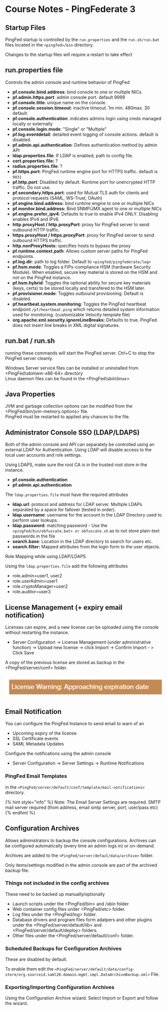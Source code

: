 # Course Notes - PingFederate 3

## Startup Files

PingFed startup is controlled by the `run.properties` and the `run.sh/run.bat` files located in the `<pingfed>/bin` directory.

Changes to the startup files will require a restart to take effect

## run.properties file

Controls the admin console and runtime behavior of PingFed

* **pf.console.bind.address**: bind console to one or multiple NICs
* **pf.admin.https.port**: admin console port. default 9999
* **pf.console.title**: unique name on the console. 
* **pf.console.session.timeout**: inactive timeout. 1m min. 480max. 30 default.
* **pf.console.authentication**: indicates admins login using creds managed locally or externally
* **pf.console.login.mode**: "Single" or "Multiple"
* **pf.log.eventdetail**: detailed event logging of console actions. default is disabled.
* **pf.admin.api.authentication**:  Defines authentication method by admin API
* **ldap.properties.file**: If LDAP is enabled, path to config file.
* **cert.properties.file:** ?
* **radius.properties.file**: ? 
* **pf.https.port**: PingFed runtime engine port for HTTPS traffic. default is `9031`
* **pf.http.port**: Disabled by default. Runtime port for unencrypted HTTP traffic. Do not use.
* **pf.secondary.https.port**: used for Mutual TLS auth for clients and protocol requests \(SAML, WS-Trust, OAuth\)
* **pf.engine.bind.address:** bind runtime engine to one or multiple NICs
* **pf.monitor.bind.address:** Bind SNMP/JMX agent to one or multiple NICs
* **pf.engine.prefer\_ipv4**: Defaults to true to enable IPv4 ONLY. Disabling enables IPv4 and IPv6.
* **http.proxyHost / http.proxyPort**: proxy for PingFed server to send outbound HTTP traffic.
* **https.proxyHost / https.proxyPort**: proxy for PingFed server to send outbound HTTPS traffic.
* **http.nonProxyHosts:** specifies hosts to bypass the proxy 
* **pf.runtime.context.path**: Allows custom server paths for PingFed endpoints.
* **pf.log.dir**: path to log folder. Default to `<pingfed/pingfederate/log>`
* **pf.hsm.mode**: Toggles a FIPs-compliance HSM \(hardware Security Module\). When enabled, secure key material is stored on the HSM and not on the PingFed instance.
* **pf.hsm.hybrid**: Toggles the optional ability for secure key materials \(keys, certs\) to be stored locally and transfered to the HSM later.
* **pf.provisioner.mode**: Toggles outbound provisioning. Default is disabled.
* **pf.heartbeat.system.monitoring**: Toggles the PingFed heartbeat endpoint `/pf/heartbeat.ping` which returns detailed system information used for monitoring. \(customizable Velocity template file\)
* **org.apache.xml.security.ignoreLineBreaks:** Defaults to true. PingFed does not insert line breaks in XML digital signatures.

## run.bat / run.sh

running these commands will start the PingFed server. Ctrl+C to stop the PingFed server cleanly.

Windows Server service files can be installed or uninstalled from &lt;PingFed\sbin\win-x86-64&gt; directory  
Linux daemon files can be found in the &lt;PingFed\sbin\linux&gt;

## Java Properties

JVM and garbage collection options can be modified from the &lt;PingFed/bin/jvm-memory.options&gt; file.  
PingFed must be restarted to applied any chances to the file.

## Administrator Console SSO \(LDAP/LDAPS\)

Both of the admin console and API can separately be controlled using an external LDAP for Authentication. Using LDAP will disable access to the local user accounts and role settings.

Using LDAPS, make sure the root CA is in the trusted root store in the instance.

* **pf.console.authentication**
* **pf.admin.api.authentication**

The `ldap.properties.file` must have the required attributes

* **ldap.url**: protocol and address for LDAP server. Multiple LDAPs separated by a space for fallover \(tested in order\).
* **ldap.username**: username for the account in the LDAP Directory used to perform user lookups.
* **ldap.password:** matching password - Use the `<pingfed/bin/obfuscate.bat> or obfuscate.sh` as to not store plain-text passwords in the file
* **search.base**: Location in the LDAP directory to search for users etc.
* **search.filter:** Mapped attributes from the login form to the user objects.

Role Mapping while using LDAP/LDAPS

Using the `ldap.properties.file` add the following attributes

* role.admin=user1, user2
* role.userAdmin=user1
* role.cryptoManager=user2
* role.auditor=user3

## License Management \(+ expiry email notification\)

Licenses can expire, and a new license can be uploaded using the console without restarting the instance.

* Server Configuration -&gt; License Management \(under administrative function\) -&gt; Upload new license -&gt; click Import -&gt; Confirm Import - &gt; Click Save

A copy of the previous license are stored as backup in the &lt;PingFed/server/conf&gt; folder. 

![](../../../.gitbook/assets/image%20%281%29.png)

## Email Notification

You can configure the PingFed Instance to send email to warn of an 

* Upcoming expiry of the license
* SSL Certificate events
* SAML Metadata Updates

Configure the notifications using the admin console

* Server Configuration -&gt; Server Settings -&gt; Runtime Notifications

### PingFed Email Templates

in the `<PingFed/server/default/conf/template/mail-notifications>` directory.

{% hint style="info" %}
Note: The Email Server Settings are required. SMTP mail server required \(from address, email smtp server, port, user/pass etc\)
{% endhint %}

## Configuration Archives

Allows administrators to backup the console configurations. Archives can be configured automatically \(every time an admin logs in\) or on-demand.

Archives are added to the `<PingFed/server/defaul/data/archive>` folder.

Only items/settings modified in the admin console are part of the archived backup file.

### Things not included in the config archives

These need to be backed up manually/optionally

* Launch scripts under the &lt;PingFed/bin&gt; and /sbin folder
* Web container config files under &lt;PingFed/etc&gt; folder.
* Log files under the &lt;PingFed/log&gt; folder.
* Database drivers and program files form adatpers and other plugins under the &lt;PingFed/server/default/lib&gt; and &lt;PingFed/server/default/deploy&gt; folders.
* Other files under the &lt;PingFed/server/default/conf&gt; folder.

### Scheduled Backups for Configuration Archives

These are disabled by default.

To enable them edit the `<PingFed/server/default/date/config-store/org.sourceid.saml20.domain.mgmt.impl.DataArchiveBackup.xml>` File.

### Exporting/Importing Configuration Archives

Using the Configuration Archive wizard. Select Import or Export and follow the wizard.



